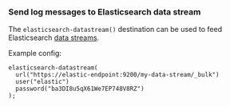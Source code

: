 ### Send log messages to Elasticsearch data stream
The `elasticsearch-datastream()` destination can be used to feed Elasticsearch [data streams](https://www.elastic.co/guide/en/elasticsearch/reference/current/data-streams.html).

Example config:

```
elasticsearch-datastream(
  url("https://elastic-endpoint:9200/my-data-stream/_bulk")
  user("elastic")
  password("ba3DI8u5qX61We7EP748V8RZ")
);
```
